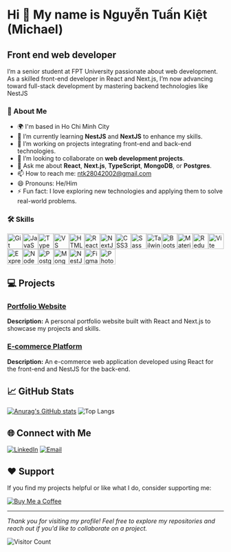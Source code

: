 Hi 👋 My name is Nguyễn Tuấn Kiệt (Michael)
===========================================

Front end web developer
-----------------------

I’m a senior student at FPT University passionate about web development. As a skilled front-end developer in React and Next.js, I’m now advancing toward full-stack development by mastering backend technologies like NestJS

### 🚀 About Me
* 🌍  I'm based in Ho Chi Minh City
* 🌱 I’m currently learning **NestJS** and **NextJS** to enhance my skills.
* 🔭 I’m working on projects integrating front-end and back-end technologies.
* 👯 I’m looking to collaborate on **web development projects**.
* 💬 Ask me about **React**, **Next.js**, **TypeScript**, **MongoDB**, or **Postgres**.
* 📫 How to reach me: [ntk28042002@gmail.com](mailto:ntk28042002@gmail.com)
* 😄 Pronouns: He/Him
* ⚡ Fun fact: I love exploring new technologies and applying them to solve real-world problems.

### 🛠️ Skills

<p align="left">
<a href="https://git-scm.com/" target="_blank" rel="noreferrer"><img src="https://raw.githubusercontent.com/danielcranney/readme-generator/main/public/icons/skills/git-colored.svg" width="36" height="36" alt="Git" /></a><a href="https://developer.mozilla.org/en-US/docs/Web/JavaScript" target="_blank" rel="noreferrer"><img src="https://raw.githubusercontent.com/danielcranney/readme-generator/main/public/icons/skills/javascript-colored.svg" width="36" height="36" alt="JavaScript" /></a><a href="https://www.typescriptlang.org/" target="_blank" rel="noreferrer"><img src="https://raw.githubusercontent.com/danielcranney/readme-generator/main/public/icons/skills/typescript-colored.svg" width="36" height="36" alt="TypeScript" /></a><a href="https://code.visualstudio.com/" target="_blank" rel="noreferrer"><img src="https://raw.githubusercontent.com/danielcranney/readme-generator/main/public/icons/skills/visualstudiocode.svg" width="36" height="36" alt="VS Code" /></a><a href="https://developer.mozilla.org/en-US/docs/Glossary/HTML5" target="_blank" rel="noreferrer"><img src="https://raw.githubusercontent.com/danielcranney/readme-generator/main/public/icons/skills/html5-colored.svg" width="36" height="36" alt="HTML5" /></a><a href="https://reactjs.org/" target="_blank" rel="noreferrer"><img src="https://raw.githubusercontent.com/danielcranney/readme-generator/main/public/icons/skills/react-colored.svg" width="36" height="36" alt="React" /></a><a href="https://nextjs.org/docs" target="_blank" rel="noreferrer"><img src="https://raw.githubusercontent.com/danielcranney/readme-generator/main/public/icons/skills/nextjs-colored.svg" width="36" height="36" alt="NextJs" /></a><a href="https://www.w3.org/TR/CSS/#css" target="_blank" rel="noreferrer"><img src="https://raw.githubusercontent.com/danielcranney/readme-generator/main/public/icons/skills/css3-colored.svg" width="36" height="36" alt="CSS3" /></a><a href="https://sass-lang.com/" target="_blank" rel="noreferrer"><img src="https://raw.githubusercontent.com/danielcranney/readme-generator/main/public/icons/skills/sass-colored.svg" width="36" height="36" alt="Sass" /></a><a href="https://tailwindcss.com/" target="_blank" rel="noreferrer"><img src="https://raw.githubusercontent.com/danielcranney/readme-generator/main/public/icons/skills/tailwindcss-colored.svg" width="36" height="36" alt="TailwindCSS" /></a><a href="https://getbootstrap.com/" target="_blank" rel="noreferrer"><img src="https://raw.githubusercontent.com/danielcranney/readme-generator/main/public/icons/skills/bootstrap-colored.svg" width="36" height="36" alt="Bootstrap" /></a><a href="https://mui.com/" target="_blank" rel="noreferrer"><img src="https://raw.githubusercontent.com/danielcranney/readme-generator/main/public/icons/skills/materialui-colored.svg" width="36" height="36" alt="Material UI" /></a><a href="https://redux.js.org/" target="_blank" rel="noreferrer"><img src="https://raw.githubusercontent.com/danielcranney/readme-generator/main/public/icons/skills/redux-colored.svg" width="36" height="36" alt="Redux" /></a><a href="https://vitejs.dev/" target="_blank" rel="noreferrer"><img src="https://raw.githubusercontent.com/danielcranney/readme-generator/main/public/icons/skills/vite-colored.svg" width="36" height="36" alt="Vite" /></a><a href="https://expressjs.com/" target="_blank" rel="noreferrer"><img src="https://raw.githubusercontent.com/danielcranney/readme-generator/main/public/icons/skills/express-colored.svg" width="36" height="36" alt="Express" /></a><a href="https://nodejs.org/en/" target="_blank" rel="noreferrer"><img src="https://raw.githubusercontent.com/danielcranney/readme-generator/main/public/icons/skills/nodejs-colored.svg" width="36" height="36" alt="NodeJS" /></a><a href="https://www.postgresql.org/" target="_blank" rel="noreferrer"><img src="https://raw.githubusercontent.com/danielcranney/readme-generator/main/public/icons/skills/postgresql-colored.svg" width="36" height="36" alt="PostgreSQL" /></a><a href="https://www.mongodb.com/" target="_blank" rel="noreferrer"><img src="https://raw.githubusercontent.com/danielcranney/readme-generator/main/public/icons/skills/mongodb-colored.svg" width="36" height="36" alt="MongoDB" /></a><a href="https://docs.nestjs.com/" target="_blank" rel="noreferrer"><img src="https://raw.githubusercontent.com/danielcranney/readme-generator/main/public/icons/skills/nestjs-colored.svg" width="36" height="36" alt="NestJS" /></a><a href="https://www.figma.com/" target="_blank" rel="noreferrer"><img src="https://raw.githubusercontent.com/danielcranney/readme-generator/main/public/icons/skills/figma-colored.svg" width="36" height="36" alt="Figma" /></a><a href="https://www.adobe.com/uk/products/photoshop.html" target="_blank" rel="noreferrer"><img src="https://raw.githubusercontent.com/danielcranney/readme-generator/main/public/icons/skills/photoshop-colored.svg" width="36" height="36" alt="Photoshop" /></a>
</p>

## 💻 Projects

### [Portfolio Website](https://github.com/KietNT20/portfolio-website)
**Description:** A personal portfolio website built with React and Next.js to showcase my projects and skills.

### [E-commerce Platform](https://github.com/KietNT20/e-commerce-platform)
**Description:** An e-commerce web application developed using React for the front-end and NestJS for the back-end.

## 📈 GitHub Stats

[![Anurag's GitHub stats](https://github-readme-stats.vercel.app/api?username=KietNT20&show_icons=true&theme=github_dark)](https://github.com/KietNT20/github-readme-stats)
![Top Langs](https://github-readme-stats.vercel.app/api/top-langs/?username=KietNT20&layout=compact&theme=github_dark)

## 🌐 Connect with Me

[![LinkedIn](https://img.shields.io/badge/-LinkedIn-0A66C2?style=flat-square&logo=LinkedIn&logoColor=white)](https://www.linkedin.com/in/nguyễn-kiệt-3411731bb/)
[![Email](https://img.shields.io/badge/-Email-D14836?style=flat-square&logo=Gmail&logoColor=white)](mailto:ntk28042002@gmail.com)

## ❤️ Support

If you find my projects helpful or like what I do, consider supporting me:

[![Buy Me a Coffee](https://img.shields.io/badge/-Buy%20me%20a%20coffee-FF813F?style=flat-square&logo=buy-me-a-coffee&logoColor=white)](https://www.buymeacoffee.com/yourprofile)

---

*Thank you for visiting my profile! Feel free to explore my repositories and reach out if you'd like to collaborate on a project.*

![Visitor Count](https://komarev.com/ghpvc/?username=KietNT20&color=brightgreen)
